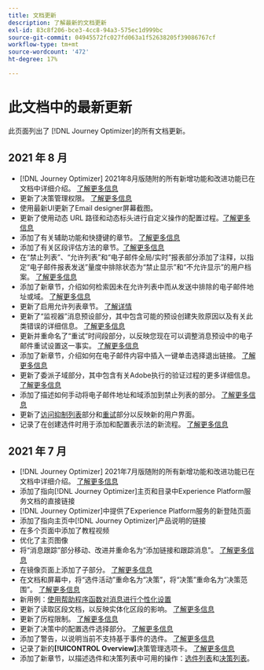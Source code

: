 ```yaml
---
title: 文档更新
description: 了解最新的文档更新
exl-id: 83c8f206-bce3-4cc8-94a3-575ec1d999bc
source-git-commit: 04945572fc027fd063a1f52638205f39086767cf
workflow-type: tm+mt
source-wordcount: '472'
ht-degree: 17%

---
```


# 此文档中的最新更新

此页面列出了
[!DNL Journey Optimizer]的所有文档更新。

## 2021 年 8 月

* [!DNL Journey Optimizer] 2021年8月版随附的所有新增功能和改进功能已在文档中详细介绍。 [了解更多信息](release-notes.md)
* 更新了决策管理权限。 [了解更多信息](administration/ootb-product-profiles.md)
* 使用最新UI更新了Email designer屏幕截图。
* 更新了使用动态 URL 路径和动态标头进行自定义操作的配置过程。[了解更多信息](action/about-custom-action-configuration.md#url-configuration)
* 添加了有关辅助功能和快捷键的章节。 [了解更多信息](user-interface.md#accessibility)
* 添加了有关区段评估方法的章节。[了解更多信息](segment/about-segments.md#evaluation-method-in-journey-optimizer)
* 在“禁止列表”、“允许列表”和“电子邮件全局/实时”报表部分添加了注释，以指定“电子邮件报表发送”量度中排除状态为“禁止显示”和“不允许显示”的用户档案。 [了解更多信息](reports/email-global-report.md)
* 添加了新章节，介绍如何检索因未在允许列表中而从发送中排除的电子邮件地址或域。 [了解更多信息](allow-list.md#reporting)
* 更新了启用允许列表章节。 [了解详情](allow-list.md#enable-allow-list)
* 更新了“监视器”消息预设部分，其中包含可能的预设创建失败原因以及有关此类错误的详细信息。 [了解更多信息](configuration/message-presets.md#monitor-message-presets)
* 更新并重命名了“重试”时间段部分，以反映您现在可以调整消息预设中的电子邮件重试设置这一事实。 [了解更多信息](configuration/retries.md#retry-duration)
* 添加了新章节，介绍如何在电子邮件内容中插入一键单击选择退出链接。 [了解更多信息](message-tracking.md#one-click-opt-out-link)
* 更新了委派子域部分，其中包含有关Adobe执行的验证过程的更多详细信息。 [了解更多信息](configuration/delegate-subdomain.md#subdomain-validation)
* 添加了描述如何手动将电子邮件地址和域添加到禁止列表的部分。 [了解更多信息](configuration/manage-suppression-list.md#add-addresses-and-domains)
* 更新了[访问抑制列表](configuration/manage-suppression-list.md#access-suppression-list)部分和[重试](configuration/retries.md)部分以反映新的用户界面。
* 记录了在创建选件时用于添加和配置表示法的新流程。 [了解更多信息](offers/offer-library/creating-personalized-offers.md#representations)


## 2021 年 7 月

* [!DNL Journey Optimizer] 2021年7月版随附的所有新增功能和改进功能已在文档中详细介绍。 [了解更多信息](release-notes.md)
* 添加了指向[!DNL Journey Optimizer]主页和目录中Experience Platform服务文档的直接链接
* [!DNL Journey Optimizer]中提供了Experience Platform服务的新登陆页面
* 添加了指向主页中[!DNL Journey Optimizer]产品说明的链接
* 在多个页面中添加了教程视频
* 优化了主页图像
* 将“消息跟踪”部分移动、改进并重命名为“添加链接和跟踪消息”。 [了解更多信息](message-tracking.md)
* 在镜像页面上添加了子部分。 [了解更多信息](message-tracking.md#mirror-page)
* 在文档和屏幕中，将“选件活动”重命名为“决策”，将“决策”重命名为“决策范围”。 [了解更多信息](offers/get-started/starting-offer-decisioning.md)
* 新用例：[使用帮助程序函数对消息进行个性化设置](personalization/personalization-use-case-helper-functions.md)
* 更新了读取区段文档，以反映实体化区段的影响。 [了解更多信息](building-journeys/read-segment.md)
* 更新了历程限制。 [了解更多信息](building-journeys/limitations.md)
* 更新了决策中的配置选件选择部分。 [了解更多信息](offers/offer-activities/configure-offer-selection.md)
* 添加了警告，以说明当前不支持基于事件的选件。 [了解更多信息](offers/offer-library/creating-personalized-offers.md#eligibility)
* 记录了新的&#x200B;**[!UICONTROL Overview]**&#x200B;决策管理选项卡。 [了解更多信息](offers/get-started/user-interface.md#overview)
* 添加了新章节，以描述选件和决策列表中可用的操作：[选件列表](offers/offer-library/creating-personalized-offers.md#offer-list)和[决策列表](offers/offer-activities/create-offer-activities.md#decision-list)。
